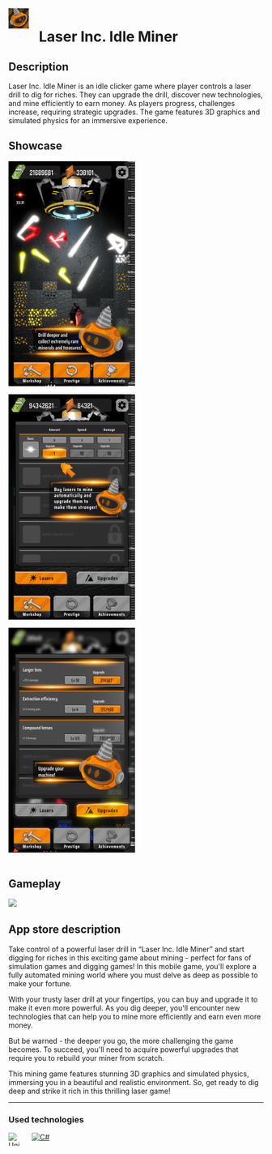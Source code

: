 <img align="left" width="40" height="40" alt=".NET" src="./Public/icon.png" style="padding: 0 20px 16px 0"/>

# Laser Inc. Idle Miner

## Description

Laser Inc. Idle Miner is an idle clicker game where player controls a laser drill to dig for riches. They can upgrade the drill, discover new technologies, and mine efficiently to earn money. As players progress, challenges increase, requiring strategic upgrades. The game features 3D graphics and simulated physics for an immersive experience.

## Showcase

<img align="left" width="250" alt="Mobile selecting playlists and albums window" src="./Public/gameplay.png" style="padding: 0 20px 16px 0"/>
<img align="left" width="250" alt="Mobile round result page" src="./Public/lasers.png" style="padding: 0 20px 16px 0"/>
<img  width="250" alt="Mobile game result page" src="./Public/upgrades.png" style="padding: 0 20px 16px 0"/>

## Gameplay

[![](https://img.youtube.com/vi/pbhcWj2Kq0Y/0.jpg)](https://www.youtube.com/watch?v=pbhcWj2Kq0Y)

## App store description

Take control of a powerful laser drill in “Laser Inc. Idle Miner” and start digging for riches in this exciting game about mining - perfect for fans of simulation games and digging games! In this mobile game, you'll explore a fully automated mining world where you must delve as deep as possible to make your fortune.

With your trusty laser drill at your fingertips, you can buy and upgrade it to make it even more powerful. As you dig deeper, you'll encounter new technologies that can help you to mine more efficiently and earn even more money.

But be warned - the deeper you go, the more challenging the game becomes. To succeed, you'll need to acquire powerful upgrades that require you to rebuild your miner from scratch.

This mining game features stunning 3D graphics and simulated physics, immersing you in a beautiful and realistic environment. So, get ready to dig deep and strike it rich in this thrilling laser game!

---

### Used technologies

[<picture><source media="(prefers-color-scheme: light)" srcset="https://api.iconify.design/bi:unity.svg?color=%23000000" /><img align="left" width="26" height="26" alt="Unity" src="https://api.iconify.design/bi:unity.svg?color=%23ffffff" style="padding: 0 20px 16px 0"/></picture>](https://unity.com "Unity")
[<img width="26" height="26" alt="C#" src="https://api.iconify.design/devicon:csharp.svg" style="padding: 0 20px 16px 0"/>](https://learn.microsoft.com/pl-pl/dotnet/csharp/ "C#")
